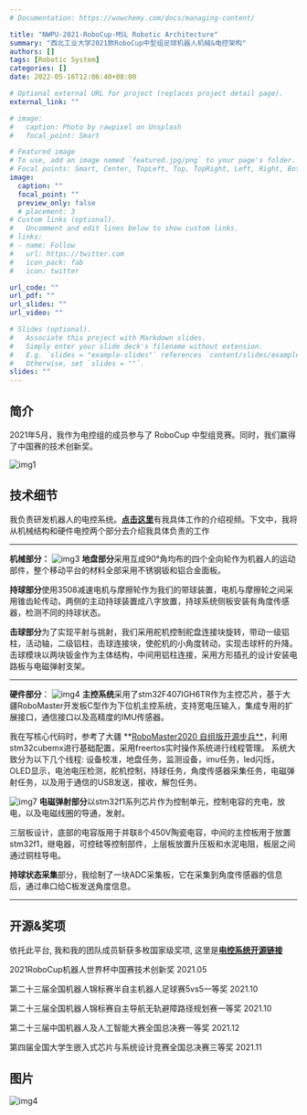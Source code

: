 ```yaml
---
# Documentation: https://wowchemy.com/docs/managing-content/

title: "NWPU-2021-RoboCup-MSL Robotic Architecture"
summary: "西北工业大学2021款RoboCup中型组足球机器人机械&电控架构"
authors: []
tags: [Robotic System]
categories: []
date: 2022-05-16T12:06:40+08:00

# Optional external URL for project (replaces project detail page).
external_link: ""

# image:
#   caption: Photo by rawpixel on Unsplash
#   focal_point: Smart

# Featured image
# To use, add an image named `featured.jpg/png` to your page's folder.
# Focal points: Smart, Center, TopLeft, Top, TopRight, Left, Right, BottomLeft, Bottom, BottomRight.
image:
  caption: ""
  focal_point: ""
  preview_only: false
  # placement: 3
# Custom links (optional).
#   Uncomment and edit lines below to show custom links.
# links:
# - name: Follow
#   url: https://twitter.com
#   icon_pack: fab
#   icon: twitter

url_code: ""
url_pdf: ""
url_slides: ""
url_video: ""

# Slides (optional).
#   Associate this project with Markdown slides.
#   Simply enter your slide deck's filename without extension.
#   E.g. `slides = "example-slides"` references `content/slides/example-slides.md`.
#   Otherwise, set `slides = ""`.
slides: ""
---
```

## **简介**
2021年5月，我作为电控组的成员参与了 RoboCup 中型组竞赛。同时，我们赢得了中国赛的技术创新奖。

<!-- 2021年10月，全国机器人锦标赛, 斩获国家级一等奖多项。

2021年11月，中国机器人及人工智能大赛, 国家级一等奖一项。 -->
![img1](img1.png)


## **技术细节**
我负责研发机器人的电控系统。[**点击这里**](https://www.bilibili.com/video/BV1bv411P7pT/)有我具体工作的介绍视频。下文中，我将从机械结构和硬件电控两个部分去介绍我具体负责的工作

<!-- **机械总体**可分为：**地盘、持球、击球**3个模块

**硬件总体**可分为：**主控、电磁弹射、持球状态采集**3个系统 -->

---
**机械部分：**
![img3](img3.png)
**地盘部分**采用互成90°角均布的四个全向轮作为机器人的运动部件，整个移动平台的材料全部采用不锈钢钣和铝合金面板。

**持球部分**使用3508减速电机与摩擦轮作为我们的带球装置，电机与摩擦轮之间采用锥齿轮传动，两侧的主动持球装置成八字放置，持球系统侧板安装有角度传感器，检测不同的持球状态。

**击球部分**为了实现平射与挑射，我们采用舵机控制舵盘连接块旋转，带动一级铝柱，活动轴，二级铝柱，击球连接块，使舵机的小角度转动，实现击球杆的升降。击球模块以两块钣金作为主体结构，中间用铝柱连接，采用方形插孔的设计安装电路板与电磁弹射支架。 

---
**硬件部分**：
![img4](C板图片1.png)
**主控系统**采用了stm32F407IGH6TR作为主控芯片，基于大疆RoboMaster开发板C型作为下位机主控系统，支持宽电压输入，集成专用的扩展接口，通信接口以及高精度的IMU传感器。
<!-- ![img5](cube1.png) -->
我在写核心代码时，参考了大疆 **[RoboMaster2020 自组版开源步兵**](https://github.com/RoboMaster/Development-Board-C-Examples)，利用stm32cubemx进行基础配置，采用freertos实时操作系统进行线程管理。 系统大致分为以下几个线程: 设备校准，地盘任务，监测设备，imu任务，led闪烁，OLED显示，电池电压检测，舵机控制，持球任务，角度传感器采集任务，电磁弹射任务，以及用于通信的USB发送，接收，解包任务。 
<!-- ![img7](电磁弹射原理图.png) -->
![img7](ele.png)
**电磁弹射部分**以stm32f1系列芯片作为控制单元，控制电容的充电，放电，以及电磁线圈的导通，发射。 
<!-- ![img6](三层板.png) -->
三层板设计，底部的电容版用于并联8个450V陶瓷电容，中间的主控板用于放置stm32f1，继电器，可控硅等控制部件，上层板放置升压板和水泥电阻，板层之间通过铜柱导电。 

**持球状态采集**部分，我绘制了一块ADC采集板，它在采集到角度传感器的信息后，通过串口给C板发送角度信息。

---
## **开源&奖项**

依托此平台, 我和我的团队成员斩获多枚国家级奖项, 这里是[**电控系统开源链接**](https://gitee.com/Lu-Yidan/standard_robot.git)

2021RoboCup机器人世界杯中国赛技术创新奖 2021.05 

第二十三届全国机器人锦标赛半自主机器人足球赛5vs5一等奖 2021.10 

第二十三届全国机器人锦标赛自主导航无轨避障路径规划赛一等奖 2021.10 

第二十三届中国机器人及人工智能大赛全国总决赛一等奖 2021.12

第四届全国大学生嵌入式芯片与系统设计竞赛全国总决赛三等奖 2021.11
## **图片**
<!-- ![img5](img5.png) -->
![img4](img4.png)


